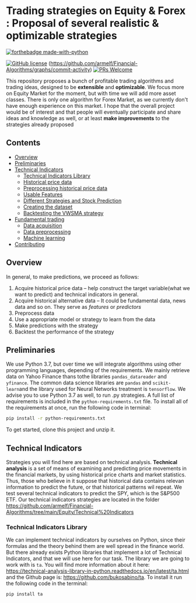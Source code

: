 # Trading strategies on Equity & Forex : Proposal of several realistic & optimizable strategies

[![forthebadge made-with-python](https://ForTheBadge.com/images/badges/made-with-python.svg)](https://www.python.org/)

[![GitHub license](https://img.shields.io/badge/License-MIT-brightgreen.svg?style=flat-square)](https://github.com/armelf/Financial-Algorithms/blob/main/LICENSE) (https://github.com/armelf/Financial-Algorithms/graphs/commit-activity) [![PRs Welcome](https://img.shields.io/badge/PRs-welcome-brightgreen.svg?style=flat-square)](http://makeapullrequest.com)

This repository proposes a bunch of profitable trading algorithms and trading ideas, designed to be **extensible** and **optimizable**. We focus more on Equity Market for the moment, but with time we will add more asset classes. There is only one algorithm for Forex Market, as we currently don't have enough experience on this market. I hope that the overall project would be of interest and that people will eventually participate and share ideas and knowledge as well, or at least **make improvements** to the strategies already proposed

## Contents

- [Overview](#overview)
- [Preliminaries](#preliminaries)
- [Technical Indicators](#technical-indicators)
  - [Technical Indicators Library](#technical-indicators-library)
  - [Historical price data](#historical-price-data)
  - [Preprocessing historical price data](#preprocessing-historical-price-data)
  - [Usable Features](#usable-features)
  - [Different Strategies and Stock Prediction](#different-strategies-and-stock-prediction)
  - [Creating the dataset](#creating-the-training-dataset)
  - [Backtesting the VWSMA strategy](#backtesting-the-vwsma-strategy)
- [Fundamental trading](#fundamenta-trading)
  - [Data acquisition](#data-acquisition)
  - [Data preprocessing](#data-preprocessing)
  - [Machine learning](#machine-learning)
- [Contributing](#contributing)


## Overview

In general, to make predictions, we proceed as follows:

1. Acquire historical price data – help construct the target variable(what we want to predict) and technical indicators in general.
1. Acquire historical alternative data – It could be fundamental data, news data and so on. They serve as *features* or *predictors*
3. Preprocess data
4. Use a appropriate model or strategy to learn from the data
5. Make predictions with the strategy
6. Backtest the performance of the strategy

## Preliminaries

We use Python 3.7, but over time we will integrate algorithms using other programming languages, depending of the requirements. We mainly retrieve data on Yahoo Finance thans tothe libraries `pandas_datareader` and `yfinance`. The common data science libraries are `pandas` and `scikit-learn`and the library used for Neural Networks treatment is `tensorflow`. We advise you to use Python 3.7 as well, to run .py strategies.  A full list of requirements is included in the `python-requirements.txt` file. To install all of the requirements at once, run the following code in terminal:

```bash
pip install -r python-requirements.txt
```

To get started, clone this project and unzip it.

## Technical Indicators

Strategies you will find here are based on technical analysis. **Technical analysis** is a set of means of examining and predicting price movements in the financial markets, by using historical price charts and market statistics. Thus, those who believe in it suppose that historical data contains relevan information to predict the future, or that historical patterns wil repeat. We test several technical indicators to predict the SPY, which is the S&P500 ETF. Our technical indicators strategies are located in the folder https://github.com/armelf/Financial-Algorithms/tree/main/Equity/Technical%20Indicators

### Technical Indicators Library

We can implement technical indicators by ourselves on Python, since their formulas and the theory behind them are well spread in the finance world. But there already exists Python libraries that implement a lot of Technical Indicators, and that we will use here for our task. The library we are going to work with is `ta`. You will find more information about it here: https://technical-analysis-library-in-python.readthedocs.io/en/latest/ta.html and the Github page is: https://github.com/bukosabino/ta. To install it run the following code in the terminal: 

```bash
pip install ta
```

